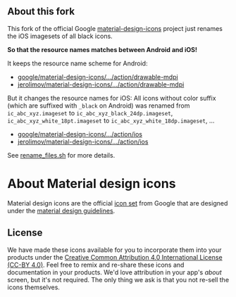 ## About this fork

This fork of the official Google [material-design-icons](https://github.com/google/material-design-icons)
project just renames the iOS imagesets of all black icons.

**So that the resource names matches between Android and iOS!**

It keeps the resource name scheme for Android:

* [google/material-design-icons/.../action/drawable-mdpi](https://github.com/google/material-design-icons/tree/master/action/drawable-mdpi)
* [jerolimov/material-design-icons/.../action/drawable-mdpi](https://github.com/jerolimov/material-design-icons/tree/master/action/drawable-mdpi)

But it changes the resource names for iOS: All icons without color suffix
(which are suffixed with `_black` on Android) was renamed from
`ic_abc_xyz.imageset` to `ic_abc_xyz_black_24dp.imageset`,
`ic_abc_xyz_white_18pt.imageset` to `ic_abc_xyz_white_18dp.imageset`, ...

* [google/material-design-icons/.../action/ios](https://github.com/google/material-design-icons/tree/master/action/ios)
* [jerolimov/material-design-icons/.../action/ios](https://github.com/jerolimov/material-design-icons/tree/master/action/ios)

See [rename_files.sh](https://github.com/jerolimov/material-design-icons/blob/master/rename_files.sh) for more details.

# About Material design icons

Material design icons are the official [icon set](http://www.google.com/design/spec/style/icons.html#icons-system-icons) from Google that are designed under the [material design guidelines](http://www.google.com/design/spec).

## License

We have made these icons available for you to incorporate them into your products under the [Creative Common Attribution 4.0 International License (CC-BY 4.0)](http://creativecommons.org/licenses/by/4.0/). Feel free to remix and re-share these icons and documentation in your
products.  We'd love attribution in your app's *about* screen, but it's not required. The only thing we ask is that you not re-sell
the icons themselves.

